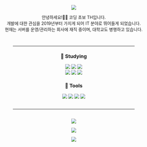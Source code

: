 <div align=center>
 <img src="https://capsule-render.vercel.app/api?type=waving&color=gradient&customColorList=3&height=250&section=header&text=Hello%World!&fontSize=50" />
 <p>
  안녕하세요!🙇‍♂️ 코딩 초보 TH입니다.<br>
  개발에 대한 관심을 2019년부터 가지게 되어 IT 분야로 뛰어들게 되었습니다.<br>
  현재는 서버를 운영/관리하는 회사에 재직 중이며, 대학교도 병행하고 있습니다.<br>
 </p>
 
 <br/>
 <hr width="80%" noshade />
 
 <div>
  <h3>📄 Studying </h3>
   <img src="https://img.shields.io/badge/Python-ffffff?style=flat-square&logo=Python&logoColor=ffffff&labelColor=3776AB&color=3776AB"/>
   <img src="https://img.shields.io/badge/C++-ffffff?style=flat-square&logo=c%2B%2B&logoColor=ffffff&labelColor=00599C&color=00599C"/>
   <img src="https://img.shields.io/badge/Linux-ffffff?style=flat-square&logo=Linux&logoColor=ffffff&labelColor=FF9436&color=FF9436"/>
  <br/>
   <img src="https://img.shields.io/badge/HTML5-ffffff?style=flat-square&logo=HTML5&logoColor=ffffff&labelColor=E34F26&color=E34F26"/>
   <img src="https://img.shields.io/badge/CSS3-ffffff?style=flat-square&logo=CSS3&logoColor=ffffff&labelColor=1572B6&color=1572B6"/>
   <img src="https://img.shields.io/badge/JavaScript-ffffff?style=flat-square&logo=JavaScript&logoColor=ffffff&labelColor=F7DF1E&color=F7DF1E"/>
 </div>
 
 <div>
  <h3>🧰 Tools </h3>
   <img src="https://img.shields.io/badge/Visual Studio-ffffff?style=flat-square&logo=Visual Studio&logoColor=ffffff&labelColor=5C2D91&color=5C2D91"/>
   <img src="https://img.shields.io/badge/Visual Studio Code-ffffff?style=flat-square&logo=Visual Studio Code&logoColor=ffffff&labelColor=007ACC&color=007ACC"/>
   <img src="https://img.shields.io/badge/GitHub-ffffff?style=flat-square&logo=GitHub&logoColor=ffffff&labelColor=181717&color=181717"/>
   <img src="https://img.shields.io/badge/MySQL-ffffff?style=flat-square&logo=MySQL&logoColor=ffffff&labelColor=4479A1&color=4479A1"/>
 </div>
 
<br/>
<hr width="80%" noshade />
<br/>
 
   <img src="https://github-readme-stats.vercel.app/api?username=Hee611&show_icons=true&title_color=64b3f4&text_color=B2EBF4&bg_color=353535" />
 
<br/>
 
<a href="https://hits.seeyoufarm.com"><img src="https://hits.seeyoufarm.com/api/count/incr/badge.svg?url=https%3A%2F%2Fgithub.com%2FHee611&count_bg=%23070707&title_bg=%23555555&icon=cliqz.svg&icon_color=%23E7E7E7&title=hits&edge_flat=false"/></a>

 <img src="https://capsule-render.vercel.app/api?type=waving&color=gradient&customColorList=3&height=190&section=footer" />
</div>
<!--
**Hee611/Hee611** is a ✨ _special_ ✨ repository because its `README.md` (this file) appears on your GitHub profile.

Here are some ideas to get you started:

- 🔭 I’m currently working on ...
- 🌱 I’m currently learning ...
- 👯 I’m looking to collaborate on ...
- 🤔 I’m looking for help with ...
- 💬 Ask me about ...
- 📫 How to reach me: ...
- 😄 Pronouns: ...
- ⚡ Fun fact: ...
-->
